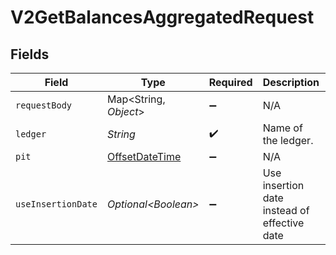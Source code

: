 # V2GetBalancesAggregatedRequest


## Fields

| Field                                                                                     | Type                                                                                      | Required                                                                                  | Description                                                                               | Example                                                                                   |
| ----------------------------------------------------------------------------------------- | ----------------------------------------------------------------------------------------- | ----------------------------------------------------------------------------------------- | ----------------------------------------------------------------------------------------- | ----------------------------------------------------------------------------------------- |
| `requestBody`                                                                             | Map\<String, *Object*>                                                                    | :heavy_minus_sign:                                                                        | N/A                                                                                       |                                                                                           |
| `ledger`                                                                                  | *String*                                                                                  | :heavy_check_mark:                                                                        | Name of the ledger.                                                                       | ledger001                                                                                 |
| `pit`                                                                                     | [OffsetDateTime](https://docs.oracle.com/javase/8/docs/api/java/time/OffsetDateTime.html) | :heavy_minus_sign:                                                                        | N/A                                                                                       |                                                                                           |
| `useInsertionDate`                                                                        | *Optional\<Boolean>*                                                                      | :heavy_minus_sign:                                                                        | Use insertion date instead of effective date                                              |                                                                                           |